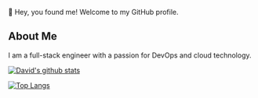 :wave: Hey, you found me! Welcome to my GitHub profile.

## About Me

I am a full-stack engineer with a passion for DevOps and cloud technology.

[![David's github stats](https://github-readme-stats.vercel.app/api?username=davidjfelix?count_private=true)](https://github.com/anuraghazra/github-readme-stats)

[![Top Langs](https://github-readme-stats.vercel.app/api/top-langs/?username=davidjfelix&hide=css,objective-c)](https://github.com/anuraghazra/github-readme-stats)

<!--
**DavidJFelix/DavidJFelix** is a ✨ _special_ ✨ repository because its `README.md` (this file) appears on your GitHub profile.

Here are some ideas to get you started:
-->
